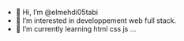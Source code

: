 - 👋 Hi, I’m @elmehdi05tabi
- 👀 I’m interested in developpement web full stack.
- 🌱 I’m currently learning html  css js ...


<!---
elmehdi05tabi/elmehdi05tabi is a ✨ special ✨ repository because its `README.md` (this file) appears on your GitHub profile.
You can click the Preview link to take a look at your changes.
--->
